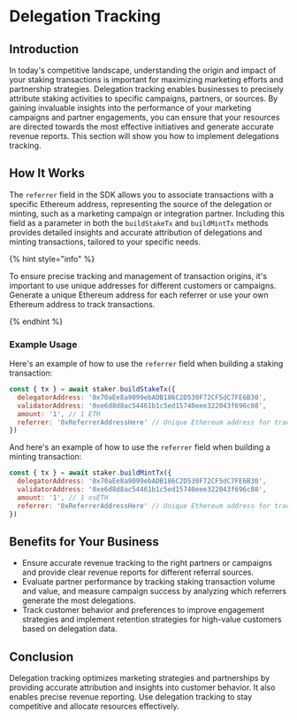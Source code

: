 # Delegation Tracking

## Introduction

In today's competitive landscape, understanding the origin and impact of your staking transactions is important for maximizing marketing efforts and partnership strategies. Delegation tracking enables businesses to precisely attribute staking activities to specific campaigns, partners, or sources. By gaining invaluable insights into the performance of your marketing campaigns and partner engagements, you can ensure that your resources are directed towards the most effective initiatives and generate accurate revenue reports. This section will show you how to implement delegations tracking.

## How It Works

The `referrer` field in the SDK allows you to associate transactions with a specific Ethereum address, representing the source of the delegation or minting, such as a marketing campaign or integration partner. Including this field as a parameter in both the `buildStakeTx` and `buildMintTx` methods provides detailed insights and accurate attribution of delegations and minting transactions, tailored to your specific needs.

{% hint style="info" %}

To ensure precise tracking and management of transaction origins, it's important to use unique addresses for different customers or campaigns. Generate a unique Ethereum address for each referrer or use your own Ethereum address to track transactions.

{% endhint %}

### Example Usage

Here's an example of how to use the `referrer` field when building a staking transaction:

```javascript
const { tx } = await staker.buildStakeTx({
  delegatorAddress: '0x70aEe8a9099ebADB186C2D530F72CF5dC7FE6B30',
  validatorAddress: '0xe6d8d8ac54461b1c5ed15740eee322043f696c08',
  amount: '1', // 1 ETH
  referrer: '0xReferrerAddressHere' // Unique Ethereum address for tracking
})
```

And here's an example of how to use the `referrer` field when building a minting transaction:

```javascript
const { tx } = await staker.buildMintTx({
  delegatorAddress: '0x70aEe8a9099ebADB186C2D530F72CF5dC7FE6B30',
  validatorAddress: '0xe6d8d8ac54461b1c5ed15740eee322043f696c08',
  amount: '1', // 1 osETH
  referrer: '0xReferrerAddressHere' // Unique Ethereum address for tracking
})
```

## Benefits for Your Business

- Ensure accurate revenue tracking to the right partners or campaigns and provide clear revenue reports for different referral sources.
- Evaluate partner performance by tracking staking transaction volume and value, and measure campaign success by analyzing which referrers generate the most delegations.
- Track customer behavior and preferences to improve engagement strategies and implement retention strategies for high-value customers based on delegation data.

## Conclusion

Delegation tracking optimizes marketing strategies and partnerships by providing accurate attribution and insights into customer behavior. It also enables precise revenue reporting. Use delegation tracking to stay competitive and allocate resources effectively.